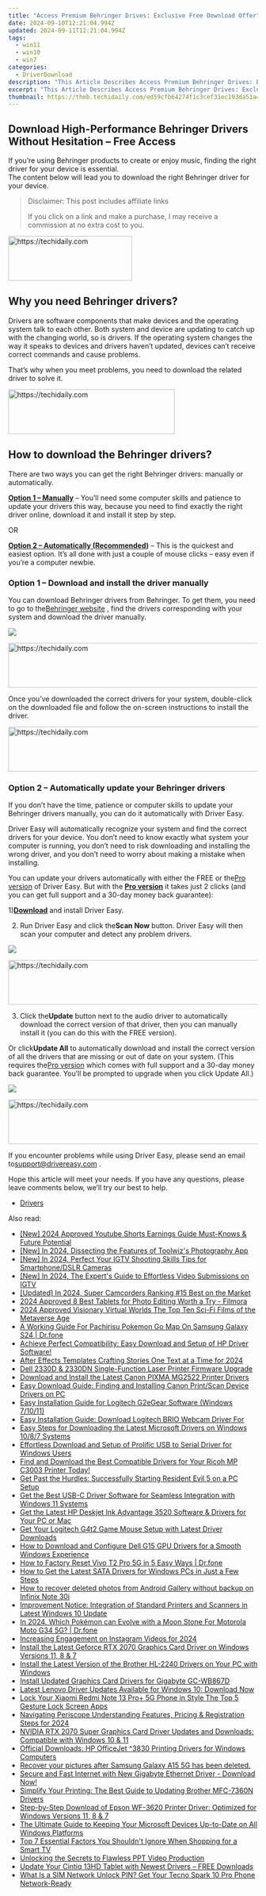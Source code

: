 ```yaml
---
title: "Access Premium Behringer Drives: Exclusive Free Download Offer"
date: 2024-09-10T12:21:04.994Z
updated: 2024-09-11T12:21:04.994Z
tags:
  - win11
  - win10
  - win7
categories:
  - DriverDownload
description: "This Article Describes Access Premium Behringer Drives: Exclusive Free Download Offer"
excerpt: "This Article Describes Access Premium Behringer Drives: Exclusive Free Download Offer"
thumbnail: https://thmb.techidaily.com/ed59cfb64274f1c3cef31ec193da51a46dc4b1758c31b372bba92f57a24379da.jpg
---
```


## Download High-Performance Behringer Drivers Without Hesitation – Free Access

If you’re using Behringer products to create or enjoy music, finding the right driver for your device is essential.  
 The content below will lead you to download the right Behringer driver for your device.


>  Disclaimer: This post includes affiliate links
>
>  If you click on a link and make a purchase, I may receive a commission at no extra cost to you.
>







<!-- affiliate ads begin -->
<a href="https://bluettius.sjv.io/c/5597632/2139112/17108" target="_top" id="2139112">
  <img src="//a.impactradius-go.com/display-ad/17108-2139112" border="0" alt="https://techidaily.com" width="250" height="90"/>
</a>
<img height="0" width="0" src="https://bluettius.sjv.io/i/5597632/2139112/17108" style="position:absolute;visibility:hidden;" border="0" />
<!-- affiliate ads end -->




## Why you need Behringer drivers?

 Drivers are software components that make devices and the operating system talk to each other. Both system and device are updating to catch up with the changing world, so is drivers. If the operating system changes the way it speaks to devices and drivers haven’t updated, devices can’t receive correct commands and cause problems.

 That’s why when you meet problems, you need to download the related driver to solve it.





<!-- affiliate ads begin -->
<a href="https://aligracehair.sjv.io/c/5597632/2135358/19272" target="_top" id="2135358">
  <img src="//a.impactradius-go.com/display-ad/19272-2135358" border="0" alt="https://techidaily.com" width="336" height="90"/>
</a>
<img height="0" width="0" src="https://aligracehair.sjv.io/i/5597632/2135358/19272" style="position:absolute;visibility:hidden;" border="0" />
<!-- affiliate ads end -->




## How to download the Behringer drivers?

 There are two ways you can get the right Behringer drivers: manually or automatically.  

**[Option 1 – Manually](https://tools.techidaily.com/drivereasy/download/)**  – You’ll need some computer skills and patience to update your drivers this way, because you need to find exactly the right driver online, download it and install it step by step.

OR

**[Option 2 – Automatically (Recommended)](https://www.drivereasy.com/knowledge/download-behringer-drivers/#op2)**  – This is the quickest and easiest option. It’s all done with just a couple of mouse clicks – easy even if you’re a computer newbie.

### Option 1 – Download and install the driver manually

 You can download Behringer drivers from Behringer. To get them, you need to go to the[Behringer website](https://www.behringer.com/Categories/c/Behringer/Downloads) , find the drivers corresponding with your system and download the driver manually.

![](https://images.drivereasy.com/wp-content/uploads/2019/05/41-1024x637.jpg)





<!-- affiliate ads begin -->
<a href="https://ephamedtechinc.pxf.io/c/5597632/2123509/26400" target="_top" id="2123509">
  <img src="//a.impactradius-go.com/display-ad/26400-2123509" border="0" alt="https://techidaily.com" width="728" height="90"/>
</a>
<img height="0" width="0" src="https://ephamedtechinc.pxf.io/i/5597632/2123509/26400" style="position:absolute;visibility:hidden;" border="0" />
<!-- affiliate ads end -->




 Once you’ve downloaded the correct drivers for your system, double-click on the downloaded file and follow the on-screen instructions to install the driver.





<!-- affiliate ads begin -->
<a href="https://appsumo.8odi.net/c/5597632/2137395/7443" target="_top" id="2137395">
  <img src="//a.impactradius-go.com/display-ad/7443-2137395" border="0" alt="https://techidaily.com" width="728" height="90"/>
</a>
<img height="0" width="0" src="https://appsumo.8odi.net/i/5597632/2137395/7443" style="position:absolute;visibility:hidden;" border="0" />
<!-- affiliate ads end -->




### Option 2 – Automatically update your Behringer drivers

 If you don’t have the time, patience or computer skills to update your Behringer drivers manually, you can do it automatically with Driver Easy.

 Driver Easy will automatically recognize your system and find the correct drivers for your device. You don’t need to know exactly what system your computer is running, you don’t need to risk downloading and installing the wrong driver, and you don’t need to worry about making a mistake when installing.

 You can update your drivers automatically with either the FREE or the[Pro version](https://tools.techidaily.com/drivereasy/download/) of Driver Easy. But with the **[Pro version](https://tools.techidaily.com/drivereasy/download/)**  it takes just 2 clicks (and you can get full support and a 30-day money back guarantee):

 1)[**Download**](https://tools.techidaily.com/drivereasy/download/) and install Driver Easy.

 2) Run Driver Easy and click the**Scan Now** button. Driver Easy will then scan your computer and detect any problem drivers.

![](https://images.drivereasy.com/wp-content/uploads/2019/05/42.jpg)





<!-- affiliate ads begin -->
<a href="https://ephamedtechinc.pxf.io/c/5597632/2135476/26400" target="_top" id="2135476">
  <img src="//a.impactradius-go.com/display-ad/26400-2135476" border="0" alt="https://techidaily.com" width="728" height="90"/>
</a>
<img height="0" width="0" src="https://ephamedtechinc.pxf.io/i/5597632/2135476/26400" style="position:absolute;visibility:hidden;" border="0" />
<!-- affiliate ads end -->




 3) Click the**Update** button next to the audio driver to automatically download the correct version of that driver, then you can manually install it (you can do this with the FREE version).  

 Or click**Update All** to automatically download and install the correct version of all the drivers that are missing or out of date on your system. (This requires the[Pro version](https://tools.techidaily.com/drivereasy/download/) which comes with full support and a 30-day money back guarantee. You’ll be prompted to upgrade when you click Update All.)

![](https://images.drivereasy.com/wp-content/uploads/2019/05/43.jpg)





<!-- affiliate ads begin -->
<a href="https://appsumo.8odi.net/c/5597632/2118315/7443" target="_top" id="2118315">
  <img src="//a.impactradius-go.com/display-ad/7443-2118315" border="0" alt="https://techidaily.com" width="728" height="90"/>
</a>
<img height="0" width="0" src="https://appsumo.8odi.net/i/5597632/2118315/7443" style="position:absolute;visibility:hidden;" border="0" />
<!-- affiliate ads end -->




 If you encounter problems while using Driver Easy, please send an email to[support@drivereasy.com](https://tools.techidaily.com/drivereasy/download/) .

 Hope this article will meet your needs. If you have any questions, please leave comments below, we’ll try our best to help.  

* [Drivers](https://tools.techidaily.com/drivereasy/download/)

<ins class="adsbygoogle"
     style="display:block"
     data-ad-format="autorelaxed"
     data-ad-client="ca-pub-7571918770474297"
     data-ad-slot="1223367746"></ins>



<ins class="adsbygoogle"
     style="display:block"
     data-ad-client="ca-pub-7571918770474297"
     data-ad-slot="8358498916"
     data-ad-format="auto"
     data-full-width-responsive="true"></ins>





<span class="atpl-alsoreadstyle">Also read:</span>
<div><ul>
<li><a href="https://youtube-lab.techidaily.com/024-approved-youtube-shorts-earnings-guide-must-knows-and-future-potential/"><u>[New] 2024 Approved Youtube Shorts Earnings Guide Must-Knows & Future Potential</u></a></li>
<li><a href="https://vp-tips.techidaily.com/new-in-2024-dissecting-the-features-of-toolwizs-photography-app/"><u>[New] In 2024, Dissecting the Features of Toolwiz's Photography App</u></a></li>
<li><a href="https://instagram-video-files.techidaily.com/new-in-2024-perfect-your-igtv-shooting-skills-tips-for-smartphonedslr-cameras/"><u>[New] In 2024, Perfect Your IGTV Shooting Skills Tips for Smartphone/DSLR Cameras</u></a></li>
<li><a href="https://instagram-video-files.techidaily.com/new-in-2024-the-experts-guide-to-effortless-video-submissions-on-igtv/"><u>[New] In 2024, The Expert's Guide to Effortless Video Submissions on IGTV</u></a></li>
<li><a href="https://article-files.techidaily.com/updated-in-2024-super-camcorders-ranking-15-best-on-the-market/"><u>[Updated] In 2024, Super Camcorders Ranking #15 Best on the Market</u></a></li>
<li><a href="https://article-posts.techidaily.com/2024-approved-8-best-tablets-for-photo-editing-worth-a-try-filmora/"><u>2024 Approved 8 Best Tablets for Photo Editing Worth a Try - Filmora</u></a></li>
<li><a href="https://article-files.techidaily.com/2024-approved-visionary-virtual-worlds-the-top-ten-sci-fi-films-of-the-metaverse-age/"><u>2024 Approved Visionary Virtual Worlds The Top Ten Sci-Fi Films of the Metaverse Age</u></a></li>
<li><a href="https://change-location.techidaily.com/a-working-guide-for-pachirisu-pokemon-go-map-on-samsung-galaxy-s24-drfone-by-drfone-virtual-android/"><u>A Working Guide For Pachirisu Pokemon Go Map On Samsung Galaxy S24 | Dr.fone</u></a></li>
<li><a href="https://win-amazing.techidaily.com/achieve-perfect-compatibility-easy-download-and-setup-of-hp-driver-software/"><u>Achieve Perfect Compatibility: Easy Download and Setup of HP Driver Software!</u></a></li>
<li><a href="https://fox-friendly.techidaily.com/after-effects-templates-crafting-stories-one-text-at-a-time-for-2024/"><u>After Effects Templates Crafting Stories One Text at a Time for 2024</u></a></li>
<li><a href="https://win-amazing.techidaily.com/dell-2330d-and-2330dn-single-function-laser-printer-firmware-upgrade/"><u>Dell 2330D & 2330DN Single-Function Laser Printer Firmware Upgrade</u></a></li>
<li><a href="https://win-amazing.techidaily.com/download-and-install-the-latest-canon-pixma-mg2522-printer-drivers/"><u>Download and Install the Latest Canon PIXMA MG2522 Printer Drivers</u></a></li>
<li><a href="https://win-amazing.techidaily.com/easy-download-guide-finding-and-installing-canon-printscan-device-drivers-on-pc/"><u>Easy Download Guide: Finding and Installing Canon Print/Scan Device Drivers on PC</u></a></li>
<li><a href="https://win-amazing.techidaily.com/easy-installation-guide-for-logitech-g2egear-software-windows-71011/"><u>Easy Installation Guide for Logitech G2eGear Software (Windows 7/10/11)</u></a></li>
<li><a href="https://win-amazing.techidaily.com/easy-installation-guide-download-logitech-brio-webcam-driver-for/"><u>Easy Installation Guide: Download Logitech BRIO Webcam Driver For</u></a></li>
<li><a href="https://win-amazing.techidaily.com/easy-steps-for-downloading-the-latest-microsoft-drivers-on-windows-1087-systems/"><u>Easy Steps for Downloading the Latest Microsoft Drivers on Windows 10/8/7 Systems</u></a></li>
<li><a href="https://win-amazing.techidaily.com/effortless-download-and-setup-of-prolific-usb-to-serial-driver-for-windows-users/"><u>Effortless Download and Setup of Prolific USB to Serial Driver for Windows Users</u></a></li>
<li><a href="https://win-amazing.techidaily.com/find-and-download-the-best-compatible-drivers-for-your-ricoh-mp-c3003-printer-today/"><u>Find and Download the Best Compatible Drivers for Your Ricoh MP C3003 Printer Today!</u></a></li>
<li><a href="https://win-solutions.techidaily.com/get-past-the-hurdles-successfully-starting-resident-evil-5-on-a-pc-setup/"><u>Get Past the Hurdles: Successfully Starting Resident Evil 5 on a PC Setup</u></a></li>
<li><a href="https://win-amazing.techidaily.com/get-the-best-usb-c-driver-software-for-seamless-integration-with-windows-11-systems/"><u>Get the Best USB-C Driver Software for Seamless Integration with Windows 11 Systems</u></a></li>
<li><a href="https://win-amazing.techidaily.com/get-the-latest-hp-deskjet-ink-advantage-3520-software-and-drivers-for-your-pc-or-mac/"><u>Get the Latest HP Deskjet Ink Advantage 3520 Software & Drivers for Your PC or Mac</u></a></li>
<li><a href="https://win-amazing.techidaily.com/get-your-logitech-g4t2-game-mouse-setup-with-latest-driver-downloads/"><u>Get Your Logitech G4t2 Game Mouse Setup with Latest Driver Downloads</u></a></li>
<li><a href="https://win-amazing.techidaily.com/how-to-download-and-configure-dell-g15-gpu-drivers-for-a-smooth-windows-experience/"><u>How to Download and Configure Dell G15 GPU Drivers for a Smooth Windows Experience</u></a></li>
<li><a href="https://techidaily.com/how-to-factory-reset-vivo-t2-pro-5g-in-5-easy-ways-drfone-by-drfone-reset-android-reset-android/"><u>How to Factory Reset Vivo T2 Pro 5G in 5 Easy Ways | Dr.fone</u></a></li>
<li><a href="https://win-amazing.techidaily.com/how-to-get-the-latest-sata-drivers-for-windows-pcs-in-just-a-few-steps/"><u>How to Get the Latest SATA Drivers for Windows PCs in Just a Few Steps</u></a></li>
<li><a href="https://blog-min.techidaily.com/how-to-recover-deleted-photos-from-android-gallery-without-backup-on-infinix-note-30i-by-stellar-photo-recovery-android-mobile-photo-recover/"><u>How to recover deleted photos from Android Gallery without backup on Infinix Note 30i</u></a></li>
<li><a href="https://win-amazing.techidaily.com/improvement-notice-integration-of-standard-printers-and-scanners-in-latest-windows-10-update/"><u>Improvement Notice: Integration of Standard Printers and Scanners in Latest Windows 10 Update</u></a></li>
<li><a href="https://android-pokemon-go.techidaily.com/in-2024-which-pokemon-can-evolve-with-a-moon-stone-for-motorola-moto-g34-5g-drfone-by-drfone-virtual-android/"><u>In 2024, Which Pokémon can Evolve with a Moon Stone For Motorola Moto G34 5G? | Dr.fone</u></a></li>
<li><a href="https://instagram-clips.techidaily.com/increasing-engagement-on-instagram-videos-for-2024/"><u>Increasing Engagement on Instagram Videos for 2024</u></a></li>
<li><a href="https://win-amazing.techidaily.com/install-the-latest-geforce-rtx-2070-graphics-card-driver-on-windows-versions-11-8-and-7/"><u>Install the Latest Geforce RTX 2070 Graphics Card Driver on Windows Versions 11, 8 & 7</u></a></li>
<li><a href="https://win-amazing.techidaily.com/install-the-latest-version-of-the-brother-hl-2240-drivers-on-your-pc-with-windows/"><u>Install the Latest Version of the Brother HL-2240 Drivers on Your PC with Windows</u></a></li>
<li><a href="https://win-amazing.techidaily.com/install-updated-graphics-card-drivers-for-gigabyte-gc-wb867d/"><u>Install Updated Graphics Card Drivers for Gigabyte GC-WB867D</u></a></li>
<li><a href="https://win-amazing.techidaily.com/latest-lenovo-driver-updates-available-for-windows-10-download-now/"><u>Latest Lenovo Driver Updates Available for Windows 10: Download Now</u></a></li>
<li><a href="https://unlock-android.techidaily.com/lock-your-xiaomi-redmi-note-13-proplus-5g-phone-in-style-the-top-5-gesture-lock-screen-apps-by-drfone-android/"><u>Lock Your Xiaomi Redmi Note 13 Pro+ 5G Phone in Style The Top 5 Gesture Lock Screen Apps</u></a></li>
<li><a href="https://extra-skills.techidaily.com/navigating-periscope-understanding-features-pricing-and-registration-steps-for-2024/"><u>Navigating Periscope Understanding Features, Pricing & Registration Steps for 2024</u></a></li>
<li><a href="https://win-amazing.techidaily.com/nvidia-rtx-2070-super-graphics-card-driver-updates-and-downloads-compatible-with-windows-10-and-11/"><u>NVIDIA RTX 2070 Super Graphics Card Driver Updates and Downloads: Compatible with Windows 10 & 11</u></a></li>
<li><a href="https://win-amazing.techidaily.com/official-downloads-hp-officejet-3830-printing-drivers-for-windows-computers/"><u>Official Downloads: HP OfficeJet ^3830 Printing Drivers for Windows Computers</u></a></li>
<li><a href="https://review-topics.techidaily.com/recover-your-pictures-after-samsung-galaxy-a15-5g-has-been-deleted-by-fonelab-android-recover-pictures/"><u>Recover your pictures after Samsung Galaxy A15 5G has been deleted.</u></a></li>
<li><a href="https://win-amazing.techidaily.com/secure-and-fast-internet-with-new-gigabyte-ethernet-driver-download-now/"><u>Secure and Fast Internet with New Gigabyte Ethernet Driver - Download Now!</u></a></li>
<li><a href="https://win-amazing.techidaily.com/simplify-your-printing-the-best-guide-to-updating-brother-mfc-7360n-drivers/"><u>Simplify Your Printing: The Best Guide to Updating Brother MFC-7360N Drivers</u></a></li>
<li><a href="https://win-amazing.techidaily.com/step-by-step-download-of-epson-wf-3620-printer-driver-optimized-for-windows-versions-11-8-and-7/"><u>Step-by-Step Download of Epson WF-3620 Printer Driver: Optimized for Windows Versions 11, 8 & 7</u></a></li>
<li><a href="https://win-amazing.techidaily.com/the-ultimate-guide-to-keeping-your-microsoft-devices-up-to-date-on-all-windows-platforms/"><u>The Ultimate Guide to Keeping Your Microsoft Devices Up-to-Date on All Windows Platforms</u></a></li>
<li><a href="https://techno-recovery.techidaily.com/top-7-essential-factors-you-shouldnt-ignore-when-shopping-for-a-smart-tv/"><u>Top 7 Essential Factors You Shouldn't Ignore When Shopping for a Smart TV</u></a></li>
<li><a href="https://visual-screen-recording.techidaily.com/unlocking-the-secrets-to-flawless-ppt-video-production/"><u>Unlocking the Secrets to Flawless PPT Video Production</u></a></li>
<li><a href="https://win-amazing.techidaily.com/update-your-cintiq-13hd-tablet-with-newest-drivers-free-downloads/"><u>Update Your Cintiq 13HD Tablet with Newest Drivers – FREE Downloads</u></a></li>
<li><a href="https://sim-unlock.techidaily.com/what-is-a-sim-network-unlock-pin-get-your-tecno-spark-10-pro-phone-network-ready-by-drfone-android/"><u>What Is a SIM Network Unlock PIN? Get Your Tecno Spark 10 Pro Phone Network-Ready</u></a></li>
</ul></div>





